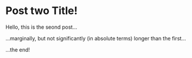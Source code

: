 # Post two Title!

Hello, this is the seond post...

...marginally, but not significantly (in absolute terms) longer than the first...

...the end!